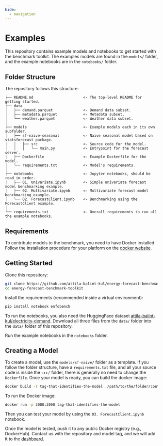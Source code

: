 ```yaml
---
hide:
  - navigation
---
```

# Examples

This repository contains example models and notebooks to get started with the benchmark toolkit.
The examples models are found in the `models/` folder, and the example notebooks are in the `notebooks/` folder.

## Folder Structure

The repository follows this structure:

```
├── README.md                       <- The top-level README for getting started.
├── data
│   ├── demand.parquet              <- Demand data subset.
│   ├── metadata.parquet            <- Metadata subset.
│   └── weather.parquet             <- Weather data subset.
│
├── models                          <- Example models each in its own subfolder.
│   ├── sf-naive-seasonal           <- Naive seasonal model based on statsforecast package.
│   │   ├── src                     <- Source code for the model.
│   │   │   └── main.py             <- Entrypoint for the forecast server.
│   ├── Dockerfile                  <- Example Dockerfile for the model. 
│   └── requirements.txt            <- Model's requirements.
│
├── notebooks                       <- Jupyter notebooks, should be read in order.
│   ├── 01. Univariate.ipynb        <- Simple univariate forecast model benchmarking example.
│   ├── 02. Multivariate.ipynb      <- Multivariate forecast model benchmarking example.
│   └── 02. ForecastClient.ipynb    <- Benchmarking using the ForecastClient example.
│
└── requirements.txt                <- Overall requirements to run all the example notebooks.
```

## Requirements

To contribute models to the benchmark, you need to have Docker installed. 
Follow the installation procedure for your platform on the [docker website](https://www.docker.com/products/docker-desktop/).

## Getting Started

Clone this repository:
```bash
git clone https://github.com/attila-balint-kul/energy-forecast-benchmark-toolkit
cd energy-forecast-benchmark-toolkit
```

Install the requirements (recommended inside a virtual environment):
```bash
pip install notebook enfobench
```

To run the notebooks, you also need the HuggingFace dataset [attila-balint-kul/electricity-demand](https://huggingface.co/datasets/attila-balint-kul/electricity-demand).
Download all three files from the `data/` folder into the `data/` folder of this repository.

Run the example notebooks in the `notebooks` folder.

## Creating a Model

To create a model, use the `models/sf-naive/` folder as a template. 
If you follow the folder structure, have a `requirements.txt` file, 
and all your source code is inside the `src/` folder, there is generally 
no need to change the `Dockerfile`.
Once your model is ready, you can build the docker image:

```bash
docker build -t tag-that-identifies-the-model ./path/to/the/folder/containing/the/Dockerfile
```

To run the Docker image:
```bash
docker run -p 3000:3000 tag-that-identifies-the-model
```

Then you can test your model by using the `03. ForecastClient.ipynb` notebook.

Once the model is tested, push it to any public Docker registry 
(e.g., DockerHub). Contact us with the repository and model tag, 
and we will add it to the [dashboard](https://api.wandb.ai/links/attila-balint-kul/duaehj8c).
